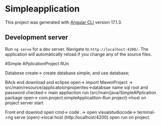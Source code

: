 # Simpleapplication

This project was generated with [Angular CLI](https://github.com/angular/angular-cli) version 17.1.3.

## Development server

Run `ng serve` for a dev server. Navigate to `http://localhost:4200/`. The application will automatically reload if you change any of the source files.


#Simple APplicationProject RUn

Databese create-> create database simple; and use database;

BAck end download and eclipse open-> import MavenProject -> src/main/resource/applicatoionproperites->databsae name sql root and password checked-> main appliaction run (src/main/java/SimpleAPplication package open-> com.project.simpleApplicatiton-Run project)->host on project server start

Front end downlod open cmd-> code .-> open visualstudiocode-> terminal->ng serve (open)->local host (http:/localhost/4200) open run on project.
